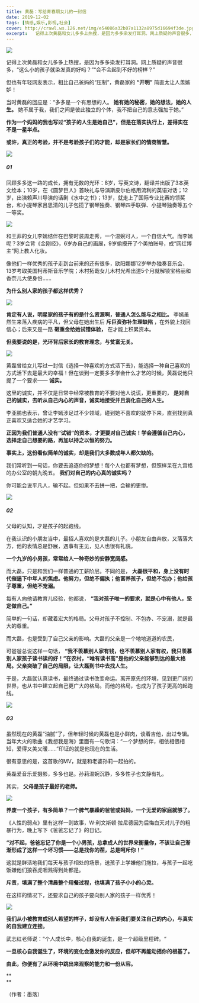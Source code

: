 ```yaml
---
title: 黄磊：写给青春期女儿的一封信
date: 2019-12-02
tags: [情感,娱乐,影视,社会]
cover: http://crawl.ws.126.net/img/e54086a32b07a1132a8975d16694f3de.jpg
excerpt:   记得上次黄磊和女儿多多上热搜，是因为多多染发打耳洞。网上质疑的声音很多，“这么小的孩子就染发真
---
```

![](http://crawl.ws.126.net/img/e54086a32b07a1132a8975d16694f3de.jpg)  

记得上次黄磊和女儿多多上热搜，是因为多多染发打耳洞。网上质疑的声音很多，“这么小的孩子就染发真的好吗？”“会不会起到不好的榜样？”

但也有年轻网友表示，相比自己爸妈的“压制”，黄磊家的 **“开明”** 简直太让人羡嫉妒！

当时黄磊的回应是：“多多是一个有思想的人。 **她有她的秘密，她的想法，她的人生。** 她不属于我，我们之间是彼此独立的个体，我不把自己的意志强加于她。”

**作为一个妈妈的我也写过“孩子的人生是她自己”，但是在落实执行上，差得实在不是一星半点。**

**或许，真正的考验，并不是考验孩子们的才能，却是家长们的情商智慧。**

![](http://crawl.ws.126.net/img/5eac4fd8e9a7688ad95b9aa59895afd7.jpg)  

##### 01

回顾多多这一路的成长，拥有无数的光环：8岁，写英文诗，翻译并出版了3本英文绘本；10岁，在《圆梦巨人》首映礼与导演斯皮尔伯格用流利的英语对话；12岁，出演赖声川导演的话剧《水中之书》；13岁，就走上了国际专业比赛的领奖台，和小提琴家吕思清的儿子包揽了钢琴独奏、钢琴四手联弹、小提琴独奏等五个一等奖。

![](http://crawl.ws.126.net/img/b07d94ec34c1c4f44d5caecb4f822aa9.jpg)  

和王菲的女儿李嫣结伴在巴黎时装周走秀，一个温婉可人，一个自信大气。而李嫣呢？3岁会背《金刚经》，6岁办自己的画展，9岁偷摸开了个美拍账号，成“网红博主”网上教人化妆。

像他们一样优秀的孩子走到台前来的还有很多，欧阳娜娜12岁举办独奏音乐会，13岁考取美国柯蒂斯音乐学院；木村拓哉女儿木村光希出道5个月就解锁宝格丽和香奈儿大使身份……

**为什么别人家的孩子都这样优秀？**

![](http://crawl.ws.126.net/img/a3e4fe2e6faf550160ef8bd1a49bdf54.jpg)  

**肯定有人说，明星家的孩子有的是什么资源啊，普通人怎么能与之相比。** 李嫣虽然生来落入疾病的平凡，但父母在她出生后 **斥巨资弥补生理缺陷**
，在外貌上找回信心；后来又是一路 **砸重金给她试错体验，** 在才能上积累资本。

**但我要说的是，光环背后家长的教育理念，与贫富无关。**

![](http://crawl.ws.126.net/img/e7cfb9bf52768db091a4d70df85d4450.jpg)  

黄磊曾给女儿写过一封信《选择一种喜欢的方式活下去》，能选择一种自己喜欢的方式活下去是最大的幸福！但在谈到一定要多多学会什么才艺的时候，黄磊说他只提了一个要求——
**诚实。**

这里的诚实，并不仅是日常中经常被教育的不要对他人说谎，更重要的， **是对自己的诚实，去听从自己内心的声音，诚实地接受并且消化自己的人生。**

李亚鹏也表示，曾让李嫣涉足过不少领域，碰到她不喜欢的就停下来，直到找到真正喜欢又适合她的才艺学习。

**正因为我们普通人没有“试错”的资本，才更要对自己诚实！学会遵循自己内心，选择走自己想要的路，再加以持之以恒的努力。**

**事实上，这份看似简单的诚实，却是我们大多数成年人都欠缺的。**

我们常听到一句话，你要去追逐你的梦想！每个人也都有梦想，但照样呆在九宫格的办公室的朝九晚五。 **我们对自己的内心真的诚实吗？**

你可能会说平凡人，输不起。但如果不去拼一把，会输的更惨。

![](http://crawl.ws.126.net/img/9fa9e6f4c3101afb508c4319d459b3ec.jpg)  

##### 02

父母的认知，才是孩子的起跑线。

在我认识的小朋友当中，最招人喜欢的是大磊的儿子。小朋友自由奔放，又落落大方，他的表情总是舒展，遇事有主见，见人也很有礼貌。

**一个九岁的小男孩，常常给人一种奇妙的安静宽阔感。**

而大磊，只是和我们一样普通的工薪阶层。不同的是，
**大磊很平和，身上没有时代催逼下中年人的焦虑。他努力，但绝不偏执；他富养孩子，但绝不包办；他给孩子尊重，但绝不宠溺。**

每有人向他请教育儿经验，他都说， **“我对孩子唯一的要求，就是心中有他人，坚定做自己。”**

简单的一句话，却藏着宏大的格局。父母对孩子不控制、不包办、不宠溺，就是最大的尊重。

而大磊，也是受到了自己父亲的影响。大磊的父亲是一个地地道道的农民，

可爸爸总说这样一句话，
**“我不羡慕别人家有钱，也不羡慕别人家有权，我只羡慕别人家孩子读书读的好！”在农村，“唯有读书高”是他的父亲能够到达的最大格局。父亲突破了自己的局限，让大磊到书中去找人生。**

于是，大磊就认真读书，最终通过读书改变命运。离开原先的环境，见到更广阔的世界，也从书中建立起自己更广大的格局。而他的格局，也成为了孩子更高的起跑线。

![](http://crawl.ws.126.net/img/d8ef439c24e99702fad5dd3589b1b8a3.jpg)  

##### 03

虽然现在的黄磊“油腻”了，但年轻时候的黄磊也是小鲜肉，谈着吉他，出过专辑。当年大火的歌曲《我想我是海》里面有一句歌词：“一个梦想的伴，相依相偎相知，爱得又美又暖......”印证的就是他现在的生活。

很有意思的是，这首歌的MV，就是和老婆孙莉一起拍的。

黄磊爱音乐爱摄影，多多也是。孙莉温婉沉静，多多性子也文静有礼。

其实， **父母是孩子最好的老师。**

![](http://crawl.ws.126.net/img/abc1f4e9ec781b20bc3bcb77ec30cfc3.jpg)  

**养废一个孩子，有多简单？一个脾气暴躁的爸爸或妈妈，一个无爱的家庭就够了。**

《人性的弱点》里有这样一则故事，W·利文斯顿·拉尼德因为后悔白天对儿子的粗暴行为，晚上写下《爸爸忘记了》的日记。

**“对不起，爸爸忘记了你是一个小男孩，总拿成人的世界来衡量你，不该让自己渐渐形成了这样一个坏习惯——总是找你的茬，总是呵斥你！”**

这就是鲜活地我们每天与孩子相处的场景，送孩子上学嫌他们拖拉，与孩子一起吃饭嫌他们狼吞虎咽溅得到处都是。

**斥责，填满了整个清晨整个用餐过程，也填满了孩子小小的心灵。**

在这样的情况下，还要求自己的孩子要向别人家的孩子一样优秀！

![](http://crawl.ws.126.net/img/85583f5bf90faaf26701aec0fd3b00f9.jpg)  

**我们从小被教育成别人希望的样子，却没有人告诉我们要关注自己的内心，与真实的自我建立连接。**

武志红老师说：“个人成长中，核心自我的诞生，是一个超级里程碑。“

**一旦核心自我诞生了，环境的变化会激发你的反应，但却不再能动摇你的根基了。**

**由此，你便有了从环境中跳出来观察的能力和一份从容。**

**  
**  

（作者：墨落）

